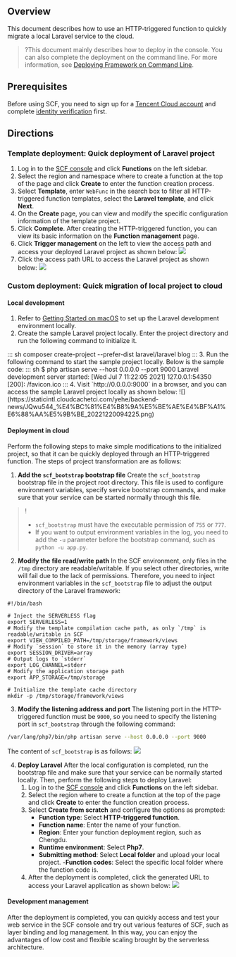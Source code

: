 ## Overview

This document describes how to use an HTTP-triggered function to quickly migrate a local Laravel service to the cloud.


>?This document mainly describes how to deploy in the console. You can also complete the deployment on the command line. For more information, see [Deploying Framework on Command Line](https://intl.cloud.tencent.com/document/product/583/41586).

## Prerequisites

Before using SCF, you need to sign up for a [Tencent Cloud account](https://intl.cloud.tencent.com/register) and complete [identity verification](https://intl.cloud.tencent.com/document/product/378/3629) first.

## Directions

### Template deployment: Quick deployment of Laravel project
1. Log in to the [SCF console](https://console.cloud.tencent.com/scf/index?rid=1) and click **Functions** on the left sidebar.
2. Select the region and namespace where to create a function at the top of the page and click **Create** to enter the function creation process.
3. Select **Template**, enter `WebFunc` in the search box to filter all HTTP-triggered function templates, select the **Laravel template**, and click **Next**. 
4. On the **Create** page, you can view and modify the specific configuration information of the template project.
5. Click **Complete**. After creating the HTTP-triggered function, you can view its basic information on the **Function management** page.
6. Click **Trigger management** on the left to view the access path and access your deployed Laravel project as shown below: 
![](https://staticintl.cloudcachetci.com/yehe/backend-news/pAr4156_%E4%BC%81%E4%B8%9A%E5%BE%AE%E4%BF%A1%E6%88%AA%E5%9B%BE_20221220094135.png)
7. Click the access path URL to access the Laravel project as shown below: 
![](https://staticintl.cloudcachetci.com/yehe/backend-news/94aY9_%E4%BC%81%E4%B8%9A%E5%BE%AE%E4%BF%A1%E6%88%AA%E5%9B%BE_20221220094118.png)



### Custom deployment: Quick migration of local project to cloud

#### Local development

1. Refer to [Getting Started on macOS](https://laravel.com/docs/8.x#getting-started-on-macos) to set up the Laravel development environment locally.
2. Create the sample Laravel project locally. Enter the project directory and run the following command to initialize it.
<dx-codeblock>
:::  sh
composer create-project --prefer-dist laravel/laravel blog
:::
</dx-codeblock>
3. Run the following command to start the sample project locally. Below is the sample code:
<dx-codeblock>
:::  sh
$ php artisan serve --host 0.0.0.0 --port 9000
   Laravel development server started: <http://0.0.0.0:9000>
   [Wed Jul  7 11:22:05 2021] 127.0.0.1:54350 [200]: /favicon.ico
:::
</dx-codeblock>
4. Visit `http://0.0.0.0:9000` in a browser, and you can access the sample Laravel project locally as shown below: 
![](https://staticintl.cloudcachetci.com/yehe/backend-news/JQwu544_%E4%BC%81%E4%B8%9A%E5%BE%AE%E4%BF%A1%E6%88%AA%E5%9B%BE_20221220094225.png)



#### Deployment in cloud


Perform the following steps to make simple modifications to the initialized project, so that it can be quickly deployed through an HTTP-triggered function. The steps of project transformation are as follows:



1. **Add the `scf_bootstrap` bootstrap file**
Create the `scf_bootstrap` bootstrap file in the project root directory. This file is used to configure environment variables, specify service bootstrap commands, and make sure that your service can be started normally through this file.
>!
>- `scf_bootstrap` must have the executable permission of `755` or `777`.
>- If you want to output environment variables in the log, you need to add the `-u` parameter before the bootstrap command, such as `python -u app.py`.
2. **Modify the file read/write path**
In the SCF environment, only files in the `/tmp` directory are readable/writable. If you select other directories, write will fail due to the lack of permissions. Therefore, you need to inject environment variables in the `scf_bootstrap` file to adjust the output directory of the Laravel framework:
```
#!/bin/bash

# Inject the SERVERLESS flag
export SERVERLESS=1
# Modify the template compilation cache path, as only `/tmp` is readable/writable in SCF
export VIEW_COMPILED_PATH=/tmp/storage/framework/views
# Modify `session` to store it in the memory (array type)
export SESSION_DRIVER=array
# Output logs to `stderr`
export LOG_CHANNEL=stderr
# Modify the application storage path
export APP_STORAGE=/tmp/storage

# Initialize the template cache directory
mkdir -p /tmp/storage/framework/views
```
3. **Modify the listening address and port**
The listening port in the HTTP-triggered function must be `9000`, so you need to specify the listening port in `scf_bootstrap` through the following command:
```sh
/var/lang/php7/bin/php artisan serve --host 0.0.0.0 --port 9000
```
 The content of `scf_bootstrap` is as follows:
![](https://staticintl.cloudcachetci.com/yehe/backend-news/2Yeg847_%E4%BC%81%E4%B8%9A%E5%BE%AE%E4%BF%A1%E6%88%AA%E5%9B%BE_20221220095253.png)

4. **Deploy Laravel**
After the local configuration is completed, run the bootstrap file and make sure that your service can be normally started locally. Then, perform the following steps to deploy Laravel:
    1. Log in to the [SCF console](https://console.cloud.tencent.com/scf/index?rid=1) and click **Functions** on the left sidebar.
    2. Select the region where to create a function at the top of the page and click **Create** to enter the function creation process.
    3. Select **Create from scratch** and configure the options as prompted:
        - **Function type**: Select **HTTP-triggered function**.
        - **Function name**: Enter the name of your function.
        - **Region**: Enter your function deployment region, such as Chengdu.
        - **Runtime environment**: Select **Php7**.
        - **Submitting method**: Select **Local folder** and upload your local project.
        -**Function codes**: Select the specific local folder where the function code is.
    4. After the deployment is completed, click the generated URL to access your Laravel application as shown below: 
![](https://main.qcloudimg.com/raw/a30df3d4ef68cc608bd01871f23bfba0.png)



#### Development management

After the deployment is completed, you can quickly access and test your web service in the SCF console and try out various features of SCF, such as layer binding and log management. In this way, you can enjoy the advantages of low cost and flexible scaling brought by the serverless architecture.
